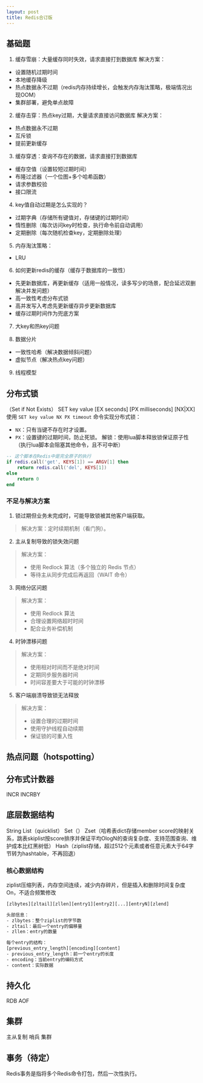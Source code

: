 ```yaml
---
layout: post
title: Redis合订版
---
```

## 基础题
1. 缓存雪崩：大量缓存同时失效，请求直接打到数据库
解决方案：
- 设置随机过期时间
- 本地缓存降级
- 热点数据永不过期（redis内存持续增长，会触发内存淘汰策略，极端情况出现OOM）
- 集群部署，避免单点故障

2. 缓存击穿：热点key过期，大量请求直接访问数据库
解决方案：
- 热点数据永不过期
- 互斥锁
- 提前更新缓存

3. 缓存穿透：查询不存在的数据，请求直接打到数据库
- 缓存空值（设置较短过期时间）
- 布隆过滤器（一个位图+多个哈希函数）
- 请求参数校验
- 接口限流

4. key值自动过期是怎么实现的？
- 过期字典（存储所有键值对，存储键的过期时间）
- 惰性删除（每次访问key时检查，执行命令前自动调用）
- 定期删除（每次随机检查key，定期删除处理）

5. 内存淘汰策略：
- LRU

6. 如何更新redis的缓存（缓存于数据库的一致性）
- 先更新数据库，再更新缓存（适用一般情况，读多写少的场景，配合延迟双删解决并发问题）
- 高一致性考虑分布式锁
- 高并发写入考虑先更新缓存异步更新数据库
- 缓存过期时间作为兜底方案

7. 大key和热key问题

8. 数据分片
- 一致性哈希（解决数据倾斜问题）
- 虚拟节点（解决热点key问题）

9. 线程模型



## 分布式锁
（Set if Not Exists）
SET key value [EX seconds] [PX milliseconds] [NX|XX]
  使用 `SET key value NX PX timeout` 命令实现分布式锁：
  - `NX`：只有当键不存在时才设置。
  - `PX`：设置键的过期时间，防止死锁。
  解锁：使用lua脚本释放锁保证原子性（执行lua脚本会阻塞其他命令，且不可中断）
```lua
-- 这个脚本在Redis中是完全原子的执行
if redis.call('get', KEYS[1]) == ARGV[1] then
    return redis.call('del', KEYS[1])
else
    return 0
end
```
### 不足与解决方案
1. 锁过期但业务未完成时，可能导致锁被其他客户端获取。
> 解决方案：定时续期机制（看门狗）。

2. 主从复制导致的锁失效问题
> 解决方案：
> - 使用 Redlock 算法（多个独立的 Redis 节点）
> - 等待主从同步完成后再返回（WAIT 命令）

3. 网络分区问题
> 解决方案：
> - 使用 Redlock 算法
> - 合理设置网络超时时间
> - 配合业务补偿机制

4. 时钟漂移问题
> 解决方案：
> - 使用相对时间而不是绝对时间
> - 定期同步服务器时间
> - 时间容差要大于可能的时钟漂移

5. 客户端崩溃导致锁无法释放
> 解决方案：
> - 设置合理的过期时间
> - 使用守护线程自动续期
> - 保证锁的可重入性

## 热点问题（hotspotting）


## 分布式计数器
INCR
INCRBY

## 底层数据结构
String
List（quicklist）
Set（）
Zset（哈希表dict存储member score的映射关系，跳表skiplist按score排序并保证平均OlogN的查询复杂度、支持范围查询、维护成本比红黑树低）
Hash（ziplist存储，超过512个元素或者任意元素大于64字节转为hashtable，不再回退）
### 核心数据结构
ziplist压缩列表，内存空间连续，减少内存碎片，但是插入和删除时间复杂度On，不适合频繁修改
```txt
[zlbytes][zltail][zllen][entry1][entry2][...][entryN][zlend]

头部信息：
- zlbytes：整个ziplist的字节数
- zltail：最后一个entry的偏移量
- zllen：entry的数量

每个entry的结构：
[previous_entry_length][encoding][content]
- previous_entry_length：前一个entry的长度
- encoding：当前entry的编码方式
- content：实际数据
```

## 持久化
RDB
AOF

## 集群
主从复制
哨兵
集群

## 事务（待定）
Redis事务是指将多个Redis命令打包，然后一次性执行。